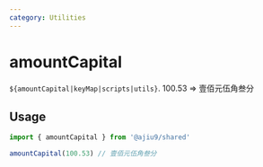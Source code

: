```yaml
---
category: Utilities
---
```


# amountCapital

`${amountCapital|keyMap|scripts|utils}`. 100.53 => 壹佰元伍角叁分

## Usage

```ts
import { amountCapital } from '@ajiu9/shared'

amountCapital(100.53) // 壹佰元伍角叁分
```
